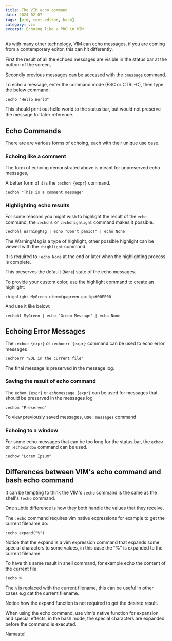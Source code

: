 ```yaml
---
title: The VIM echo command
date: 2024-02-07
tags: [vim, text-editor, bash]
category: vim
excerpt: Echoing like a PRO in VIM
---
```


As with many other technology, VIM can echo messages, if you are coming from a contemporary editor, this can hit differently.

First the result of all the echoed messages are visible in the status bar at the bottom of the screen,

Secondly previous messages can be accessed with the `:message` command.

To echo a message, enter the command mode  (ESC or CTRL-C), then type the below command:

```vim
:echo "Hello World"
```

This should print out hello world to the status bar, but would not preserve the message for later reference.

## Echo Commands

There are are various forms of echoing, each with their unique use case.

### Echoing like a comment

The form of echoing demonstrated above is meant for unpreserved echo messages,

A better form of it is the `:echon {expr}` command.

```vim
:echon "This is a comment message"
```

### Highlighting echo results

For some reasons you might wish to highlight the result of the `echo` command, the `:echohl` or `:echohighlight` command makes it possible.

```vim
:echohl WarningMsg | echo "Don't panic!" | echo None
```

The WarningMsg is a type of highlight, other possible highlight can be viewed with the `:highlight` command

It is required to `:echo None` at the end or later when the highlighting process is complete.

This preserves the default (`None`) state of the echo messages.

To provide your custom color, use the highlight command to create an highlight:

```vim
:highlight MyGreen ctermfg=green guifg=#00FF00
```

And use it like below:
```vim
:echohl MyGreen | echo "Green Message" | echo None
```

## Echoing Error Messages

The `:echoe {expr}` or `:echoerr {expr}` command can be used to echo error messages

```vim
:echoerr "EOL in the current file"
```

The final message is preserved in the message log.

### Saving the result of echo command

The `echom {expr}`  or `echomessage {expr}` can be used for messages that should be preserved in the messages log

```vim
:echom "Preserved"
```

To view previously saved messages, use `:messages` command

### Echoing to a window
For some echo messages that can be too long for the status bar, the `echow` or `:echowindow` command can be used.

```vim
:echow "Lorem Ipsum" 
```

## Differences between VIM's echo command and bash echo command

It can be tempting to think the VIM's `:echo` command is the same as the shell's `!echo` command.

One subtle difference is how they both handle the values that they receive.

The `:echo` command requires vim native expressions for example to get the current filename do:

```vim
:echo expand("%")
```

Notice that the expand is a vim expression command that expands some special characters to some values, in this case the "%" is expanded to the current filename

To have this same result in shell command, for example echo the content of the current file

```vim
!echo %
```
The `%` is replaced with the current filename, this can be useful in other cases e.g cat the current filename.

Notice how the expand function is not required to get the desired result.

When using the echo command, use vim's native function for expansion and special effects, in the bash mode, the special characters are expanded before the command is executed.


Namaste!
